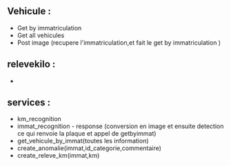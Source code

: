 ## Vehicule :

- Get by immatriculation
- Get all vehicules
- Post image (recupere l'immatriculation,et fait le get by immatriculation )
## relevekilo : 

- 


## services : 
- km_recognition
- immat_recognition - response (conversion en image et ensuite detection ce qui renvoie la plaque et appel de getbyimmat)
- get_vehicule_by_immat(toutes les information)
- create_anomalie(immat,id_categorie,commentaire) 
- create_releve_km(immat,km)